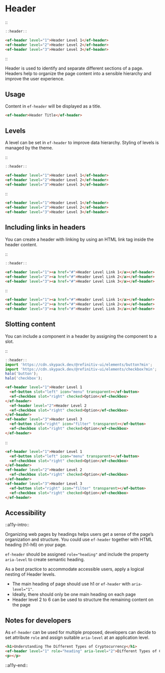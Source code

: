 <!--
type: page
title: Header
location: ./elements/header
layout: default
-->

# Header

::
```javascript
::header::
```
```html
<ef-header level="1">Header Level 1</ef-header>
<ef-header level="2">Header Level 2</ef-header>
<ef-header level="3">Header Level 3</ef-header>
```
::

Header is used to identify and separate different sections of a page. Headers help to organize the page content into a sensible hierarchy and improve the user experience.

## Usage

Content in `ef-header` will be displayed as a title.

```html
<ef-header>Header Title</ef-header>
```

## Levels

A level can be set in `ef-header` to improve data hierarchy. Styling of levels is managed by the theme.

::
```javascript
::header::
```
```html
<ef-header level="1">Header Level 1</ef-header>
<ef-header level="2">Header Level 2</ef-header>
<ef-header level="3">Header Level 3</ef-header>
```
::

```html
<ef-header level="1">Header Level 1</ef-header>
<ef-header level="2">Header Level 2</ef-header>
<ef-header level="3">Header Level 3</ef-header>
```

## Including links in headers
You can create a header with linking by using an HTML link tag inside the header content.

::
```javascript
::header::
```
```html
<ef-header level="1"><a href="#">Header Level Link 1</a></ef-header>
<ef-header level="2"><a href="#">Header Level Link 2</a></ef-header>
<ef-header level="3"><a href="#">Header Level Link 3</a></ef-header>
```
::

```html
<ef-header level="1"><a href="#">Header Level Link 1</a></ef-header>
<ef-header level="2"><a href="#">Header Level Link 2</a></ef-header>
<ef-header level="3"><a href="#">Header Level Link 3</a></ef-header>
```


## Slotting content
You can include a component in a header by assigning the component to a slot.

::
```javascript
::header::
import 'https://cdn.skypack.dev/@refinitiv-ui/elements/button?min';
import 'https://cdn.skypack.dev/@refinitiv-ui/elements/checkbox?min';
halo('button');
halo('checkbox');
```
```html
<ef-header level="1">Header Level 1
  <ef-button slot="left" icon="menu" transparent></ef-button>
  <ef-checkbox slot="right" checked>Option</ef-checkbox>
</ef-header>
  <ef-header level="2">Header Level 2
  <ef-checkbox slot="right" checked>Option</ef-checkbox>
</ef-header>
<ef-header level="3">Header Level 3
  <ef-button slot="right" icon="filter" transparent></ef-button>
  <ef-checkbox slot="right" checked>Option</ef-checkbox>
</ef-header>
```
::

```html
<ef-header level="1">Header Level 1
  <ef-button slot="left" icon="menu" transparent></ef-button>
  <ef-checkbox slot="right" checked>Option</ef-checkbox>
</ef-header>
<ef-header level="2">Header Level 2
  <ef-checkbox slot="right" checked>Option</ef-checkbox>
</ef-header>
<ef-header level="3">Header Level 3
  <ef-button slot="right" icon="filter" transparent></ef-button>
  <ef-checkbox slot="right" checked>Option</ef-checkbox>
</ef-header>
```


## Accessibility
::a11y-intro::

Organizing web pages by headings helps users get a sense of the page’s organization and structure. You could use `ef-header` together with HTML heading (h1-h6) on your page.

`ef-header` should be assigned `role="heading"` and include the property `aria-level` to create semantic heading. 

As a best practice to accommodate accessible users, apply a logical nesting of Header levels.

*	The main heading of page should use h1 or `ef-header` with `aria-level="1"`.
*	Ideally, there should only be one main heading on each page
*	Header level 2 to 6 can be used to structure the remaining content on the page

## Notes for developers
As `ef-header` can be used for multiple proposed, developers can decide to set attribute `role` and assign suitable `aria-level` at an application level. 

```html
<h1>Understanding The Different Types of Cryptocurrency</h1>
<ef-header level="1" role="heading" aria-level="2">Different Types of Crypto</ef-header>
<p></p>
```

::a11y-end::
